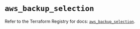 # `aws_backup_selection`

Refer to the Terraform Registry for docs: [`aws_backup_selection`](https://registry.terraform.io/providers/hashicorp/aws/5.92.0/docs/resources/backup_selection).
